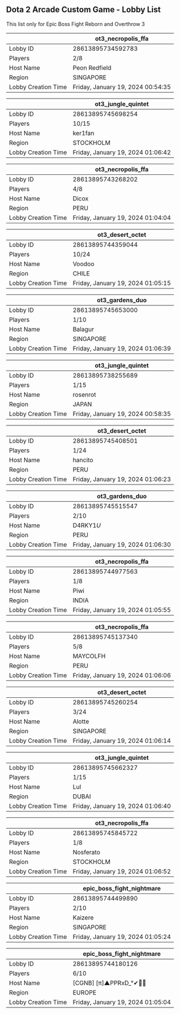 ## Dota 2 Arcade Custom Game - Lobby List

This list only for Epic Boss Fight Reborn and Overthrow 3

|  | ot3_necropolis_ffa |
| ------ | ------ |
| Lobby ID | 28613895734592783 |
| Players | 2/8 |
| Host Name | Peon Redfield |
| Region | SINGAPORE |
| Lobby Creation Time | Friday, January 19, 2024 00:54:35 |


|  | ot3_jungle_quintet |
| ------ | ------ |
| Lobby ID | 28613895745698254 |
| Players | 10/15 |
| Host Name | ker1fan |
| Region | STOCKHOLM |
| Lobby Creation Time | Friday, January 19, 2024 01:06:42 |


|  | ot3_necropolis_ffa |
| ------ | ------ |
| Lobby ID | 28613895743268202 |
| Players | 4/8 |
| Host Name | Dicox |
| Region | PERU |
| Lobby Creation Time | Friday, January 19, 2024 01:04:04 |


|  | ot3_desert_octet |
| ------ | ------ |
| Lobby ID | 28613895744359044 |
| Players | 10/24 |
| Host Name | Voodoo |
| Region | CHILE |
| Lobby Creation Time | Friday, January 19, 2024 01:05:15 |


|  | ot3_gardens_duo |
| ------ | ------ |
| Lobby ID | 28613895745653000 |
| Players | 1/10 |
| Host Name | Balagur |
| Region | SINGAPORE |
| Lobby Creation Time | Friday, January 19, 2024 01:06:39 |


|  | ot3_jungle_quintet |
| ------ | ------ |
| Lobby ID | 28613895738255689 |
| Players | 1/15 |
| Host Name | rosenrot |
| Region | JAPAN |
| Lobby Creation Time | Friday, January 19, 2024 00:58:35 |


|  | ot3_desert_octet |
| ------ | ------ |
| Lobby ID | 28613895745408501 |
| Players | 1/24 |
| Host Name | hancito |
| Region | PERU |
| Lobby Creation Time | Friday, January 19, 2024 01:06:23 |


|  | ot3_gardens_duo |
| ------ | ------ |
| Lobby ID | 28613895745515547 |
| Players | 2/10 |
| Host Name | D4RKY1$U$ |
| Region | PERU |
| Lobby Creation Time | Friday, January 19, 2024 01:06:30 |


|  | ot3_necropolis_ffa |
| ------ | ------ |
| Lobby ID | 28613895744977563 |
| Players | 1/8 |
| Host Name | Piwi |
| Region | INDIA |
| Lobby Creation Time | Friday, January 19, 2024 01:05:55 |


|  | ot3_necropolis_ffa |
| ------ | ------ |
| Lobby ID | 28613895745137340 |
| Players | 5/8 |
| Host Name | MAYCOLFH |
| Region | PERU |
| Lobby Creation Time | Friday, January 19, 2024 01:06:06 |


|  | ot3_desert_octet |
| ------ | ------ |
| Lobby ID | 28613895745260254 |
| Players | 3/24 |
| Host Name | Alotte |
| Region | SINGAPORE |
| Lobby Creation Time | Friday, January 19, 2024 01:06:14 |


|  | ot3_jungle_quintet |
| ------ | ------ |
| Lobby ID | 28613895745662327 |
| Players | 1/15 |
| Host Name | Lul |
| Region | DUBAI |
| Lobby Creation Time | Friday, January 19, 2024 01:06:40 |


|  | ot3_necropolis_ffa |
| ------ | ------ |
| Lobby ID | 28613895745845722 |
| Players | 1/8 |
| Host Name | Nosferato |
| Region | STOCKHOLM |
| Lobby Creation Time | Friday, January 19, 2024 01:06:52 |


|  | epic_boss_fight_nightmare |
| ------ | ------ |
| Lobby ID | 28613895744499890 |
| Players | 2/10 |
| Host Name | Kaizere |
| Region | SINGAPORE |
| Lobby Creation Time | Friday, January 19, 2024 01:05:24 |


|  | epic_boss_fight_nightmare |
| ------ | ------ |
| Lobby ID | 28613895744180126 |
| Players | 6/10 |
| Host Name | [CGNB] [π]▲PPRxD_°✔🍌🐵 |
| Region | EUROPE |
| Lobby Creation Time | Friday, January 19, 2024 01:05:04 |


